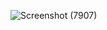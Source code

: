 
![Screenshot (7907)](https://github.com/user-attachments/assets/b203bf90-999f-4851-b69c-6f83b93f1d2b)
